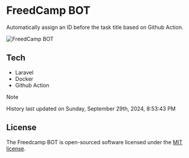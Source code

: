 # FreedCamp BOT

Automatically assign an ID before the task title based on Github Action.

![FreedCamp BOT](https://repository-images.githubusercontent.com/737932867/7d34798b-2680-471c-b089-a78a718d3d6a)

## Tech

- Laravel
- Docker
- Github Action

> [!NOTE]  
> History last updated on Sunday, September 29th, 2024, 8:53:43 PM

## License

The Freedcamp BOT is open-sourced software licensed under the [MIT license](https://opensource.org/licenses/MIT).
